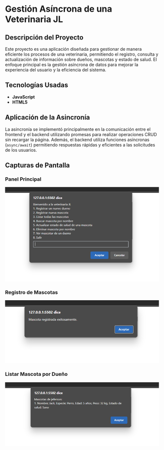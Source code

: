 # Gestión Asíncrona de una Veterinaria JL

## Descripción del Proyecto

Este proyecto es una aplicación diseñada para gestionar de manera eficiente los procesos de una veterinaria, permitiendo el registro, consulta y actualización de información sobre dueños, mascotas y estado de salud. El enfoque principal es la gestión asíncrona de datos para mejorar la experiencia del usuario y la eficiencia del sistema.

## Tecnologías Usadas

- **JavaScript** 
- **HTML5**

## Aplicación de la Asincronía

La asincronía se implementó principalmente en la comunicación entre el frontend y el backend utilizando promesas para realizar operaciones CRUD sin recargar la página. Además, el backend utiliza funciones asíncronas (`async/await`) permitiendo respuestas rápidas y eficientes a las solicitudes de los usuarios.

## Capturas de Pantalla

### Panel Principal
![Panel Principal](PRINCIPAL.png)

### Registro de Mascotas
![Registro de Mascotas](REGISTRO_MASCOTA.png)

### Listar Mascota por Dueño
![Litar mascotas por dueño](LISTA.png)
